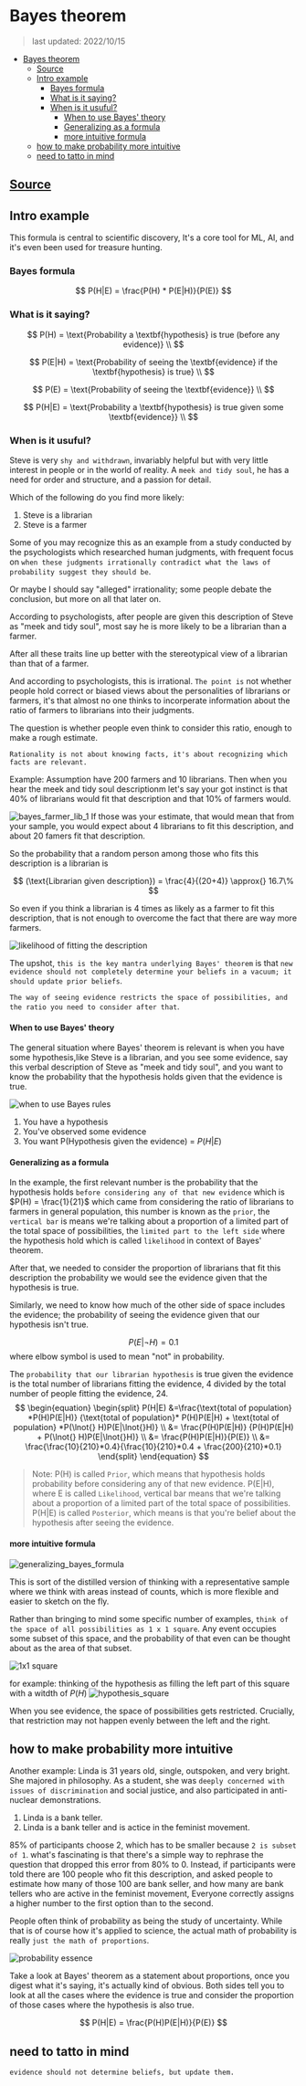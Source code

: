 # Bayes theorem

> last updated: 2022/10/15

- [Bayes theorem](#bayes-theorem)
  - [Source](#source)
  - [Intro example](#intro-example)
    - [Bayes formula](#bayes-formula)
    - [What is it saying?](#what-is-it-saying)
    - [When is it usuful?](#when-is-it-usuful)
      - [When to use Bayes' theory](#when-to-use-bayes-theory)
      - [Generalizing as a formula](#generalizing-as-a-formula)
      - [more intuitive formula](#more-intuitive-formula)
  - [how to make probability more intuitive](#how-to-make-probability-more-intuitive)
  - [need to tatto in mind](#need-to-tatto-in-mind)

## [Source](https://www.youtube.com/watch?v=HZGCoVF3YvM&ab_channel=3Blue1Brown)

## Intro example

This formula is central to scientific discovery, It's a core tool for ML, AI, and it's even been used for treasure hunting.

### Bayes formula

$$
P(H|E) = \frac{P(H) * P(E|H)}{P(E)}
$$

### What is it saying?

$$
P(H) = \text{Probability a \textbf{hypothesis} is true (before any evidence)} \\
$$

$$
P(E|H) = \text{Probability of seeing the \textbf{evidence} if the \textbf{hypothesis} is true} \\
$$

$$
P(E) = \text{Probability of seeing the \textbf{evidence}} \\
$$

$$
P(H|E) = \text{Probability a \textbf{hypothesis} is true given some \textbf{evidence}} \\
$$

### When is it usuful?

Steve is very `shy and withdrawn`, invariably helpful but with very little interest in people or in the world of reality. A `meek and tidy soul`, he has a need for order and structure, and a passion for detail.

Which of the following do you find more likely:

1. Steve is a librarian
2. Steve is a farmer

Some of you may recognize this as an example from a study conducted by the psychologists which researched human judgments, with frequent focus on `when these judgments irrationally contradict what the laws of probability suggest they should be`.

Or maybe I should say "alleged" irrationality; some people debate the conclusion, but more on all that later on.

According to psychologists, after people are given this description of Steve as "meek and tidy soul", most say he is more likely to be a librarian than a farmer.

After all these traits line up better with the stereotypical view of a librarian than that of a farmer.

And according to psychologists, this is irrational. `The point is` not whether people hold correct or biased views about the personalities of librarians or farmers, it's that almost no one thinks to incorperate information about the ratio of farmers to librarians into their judgments.

The question is whether people even think to consider this ratio, enough to make a rough estimate.

`Rationality is not about knowing facts, it's about recognizing which facts are relevant.`

Example:
Assumption have 200 farmers and 10 librarians. Then when you hear the meek and tidy soul descriptionm let's say your got instinct is that 40% of librarians would fit that description and that 10% of farmers would.

![bayes_farmer_lib_1](./assets//probability/bayes_farmer_lib_1.drawio.svg)
If those was your estimate, that would mean that from your sample, you would expect about 4 librarians to fit this description, and about 20 famers fit that description.

So the probability that a random person among those who fits this description is a librarian is

$$
(\text{Librarian given description}) = \frac{4}{(20+4)} \approx{} 16.7\%
$$

So even if you think a librarian is 4 times as likely as a farmer to fit this description, that is not enough to overcome the fact that there are way more farmers.

![likelihood of fitting the description](./assets/probability/likelihood_of_fitting_the_desc.drawio.svg)

The upshot, `this is the key mantra underlying Bayes' theorem` is that `new evidence should not completely determine your beliefs in a vacuum; it should update prior beliefs`.

`The way of seeing evidence restricts the space of possibilities, and the ratio you need to consider after that`.

#### When to use Bayes' theory

The general situation where Bayes' theorem is relevant is when you have some hypothesis,like Steve is a librarian, and you see some evidence, say this verbal description of Steve as "meek and tidy soul", and you want to know the probability that the hypothesis holds given that the evidence is true.

![when to use Bayes rules](./assets/probability/when_to_use_Bayes'_rule.drawio.svg)

1. You have a hypothesis
2. You've observed some evidence
3. You want P(Hypothesis given the evidence) = $P(H|E)$

#### Generalizing as a formula

In the example, the first relevant number is the probability that the hypothesis holds `before considering any of that new evidence` which is $P(H) = \frac{1}{21}$ which came from considering the ratio of librarians to farmers in general population, this number is known as the `prior`, the `vertical bar` is means we're talking about a proportion of a limited part of the total space of possibilities, the `limited part to the left side` where the hypothesis hold which is called `likelihood` in context of Bayes' theorem.

After that, we needed to consider the proportion of librarians that fit this description the probability we would see the evidence given that the hypothesis is true.

Similarly, we need to know how much of the other side of space includes the evidence; the probability of seeing the evidence given that our hypothesis isn't true.

$$
P(E| \lnot{} H) = 0.1
$$
where elbow symbol is used to mean "not" in probability.

The `probability that our librarian hypothesis` is true given the evidence is the total number of librarians fitting the evidence, 4 divided by the total number of people fitting the evidence, 24.
$$
\begin{equation}
\begin{split} P(H|E)
&=\frac{\text{total of population} *P(H)P(E|H)} {\text{total of population}* P(H)P(E|H) + \text{total of population} *P(\lnot{} H)P(E|\lnot{}H)}
\\
&= \frac{P(H)P(E|H)} {P(H)P(E|H) + P(\lnot{} H)P(E|\lnot{}H)}
\\
&= \frac{P(H)P(E|H)}{P(E)}
\\
&= \frac{\frac{10}{210}*0.4}{\frac{10}{210}*0.4 + \frac{200}{210}*0.1}
\end{split}
\end{equation}
$$

> Note:
P(H) is called `Prior`, which means that hypothesis holds probability before considering any of that new evidence.
P(E|H), where E is called `Likelihood`, vertical bar means that we're talking about a proportion of a limited part of the total space of possibilities.
P(H|E) is called `Posterior`, which means is that you're belief about the hypothesis after seeing the evidence.

#### more intuitive formula

![generalizing_bayes_formula](./assets/probability/generalizing_bayes_formula.drawio.svg)

This is sort of the distilled version of thinking with a representative sample where we think with areas instead of counts, which is more flexible and easier to sketch on the fly.

Rather than bringing to mind some specific number of examples, `think of the space of all possibilities as 1 x 1 square`. Any event occupies some subset of this space, and the probability of that even can be thought about as the area of that subset.

![1x1 square](./assets/probability/1*1_square.drawio.svg)

for example:
thinking of the hypothesis as filling the left part of this square with a witdth of $P(H)$
![hypothesis_square](./assets/probability/hypothesis_square.drawio.svg)

When you see evidence, the space of possibilities gets restricted. Crucially, that restriction may not happen evenly between the left and the right.

## how to make probability more intuitive

Another example:
Linda is 31 years old, single, outspoken, and very bright. She majored in philosophy. As a student, she was `deeply concerned with issues of discrimination` and social justice, and also participated in anti-nuclear demonstrations.

1. Linda is a bank teller.
2. Linda is a bank teller and is actice in the feminist movement.

85% of participants choose 2, which has to be smaller because `2 is subset of 1`.
what's fascinating is that there's a simple way to rephrase the question that dropped this error from 80% to 0. Instead, if participants were told there are 100 people who fit this description, and asked people to estimate how many of those 100 are bank seller, and how many are bank tellers who are active in the feminist movement, Everyone correctly assigns a higher number to the first option than to the second.

People often think of probability as being the study of uncertainty. While that is of course how it's applied to science, the actual math of probability is really `just the math of proportions`.

![probability essence](./assets/probability/probability_essence.drawio.svg)

Take a look at Bayes' theorem as a statement about proportions, once you digest what it's saying, it's actually kind of obvious. Both sides tell you to look at all the cases where the evidence is true and consider the proportion of those cases where the hypothesis is also true.

$$
P(H|E) = \frac{P(H)P(E|H)}{P(E)}
$$

## need to tatto in mind

`evidence should not determine beliefs, but update them.`
